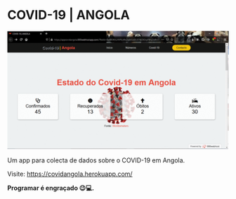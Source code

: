 # COVID-19 | ANGOLA

<img src="galeira/imagens/covid19page.gif">

Um app para colecta de dados sobre o COVID-19 em Angola.

Visite: https://covidangola.herokuapp.com/

<b>Programar é engraçado 😉💻.<b>
